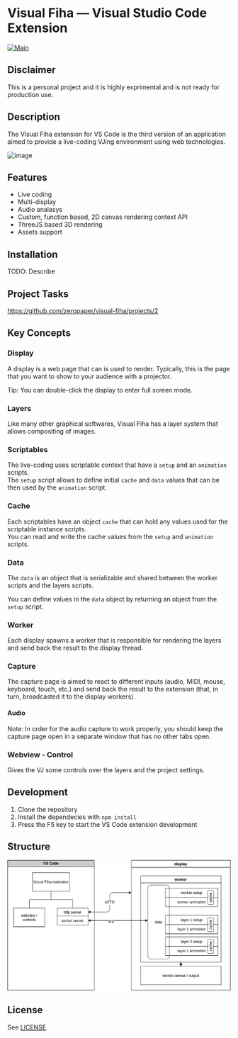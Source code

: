 # Visual Fiha — Visual Studio Code Extension

[![Main](https://github.com/zeropaper/visual-fiha/actions/workflows/main.yml/badge.svg)](https://github.com/zeropaper/visual-fiha/actions/workflows/main.yml)

## Disclaimer

This is a personal project and it is highly exprimental and is not ready for production use.

## Description

The Visual Fiha extension for VS Code is the third version of an application
aimed to provide a live-coding VJing environment using web technologies.

![image](https://user-images.githubusercontent.com/65971/128530419-14828850-778d-427e-bd6f-221fed02fc46.png)

## Features

- Live coding
- Multi-display
- Audio analasys
- Custom, function based, 2D canvas rendering context API
- ThreeJS based 3D rendering
- Assets support

## Installation

TODO: Describe

## Project Tasks

https://github.com/zeropaper/visual-fiha/projects/2

## Key Concepts

### Display

A display is a web page that can is used to render.
Typically, this is the page that you want to show to your audience with a projector.

Tip: You can double-click the display to enter full screen mode.

### Layers

Like many other graphical softwares, Visual Fiha has a layer system that allows compositing of images.

### Scriptables

The live-coding uses scriptable context that have a `setup` and an `animation` scripts.  
The `setup` script allows to define initial `cache` and `data` values that can be then used by the `animation` script.

### Cache

Each scriptables have an object `cache` that can hold any values used for the scriptable instance scripts.  
You can read and write the cache values from the `setup` and `animation` scripts.

### Data

The `data` is an object that is serializable and shared between the worker scripts and the layers scripts.

You can define values in the `data` object by returning an object from the `setup` script.

### Worker

Each display spawns a worker that is responsible for rendering the layers and send back the result to the display thread.

### Capture

The capture page is aimed to react to different inputs (audio, MIDI, mouse, keyboard, touch, etc.)
and send back the result to the extension (that, in turn, broadcasted it to the display workers).

#### Audio

Note: In order for the audio capture to work properly, you should keep the capture page open in a separate window
that has no other tabs open.

### Webview - Control

Gives the VJ some controls over the layers and the project settings.

## Development

1. Clone the repository
2. Install the dependecies with `npm install`
3. Press the F5 key to start the VS Code extension development

## Structure

![structure](./structure.drawio.png)

## License

See [LICENSE](./LICENSE)
